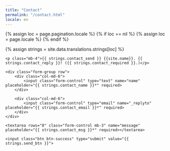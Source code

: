 ```yaml
---
title: "Contact"
permalink: "/contact.html"
locale: en
---
```


<!-- general way to assign locale according to specific page configuration -->
{% assign loc = page.pagination.locale %}
{% if loc == nil %}
    {% assign loc = page.locale %}
{% endif %}

{% assign strings = site.data.translations.strings[loc] %}


<form action="https://formspree.io/{{site.email}}" method="POST">    

    <p class="mb-4">{{ strings.contact_send }} {{site.name}}. {{ strings.contact_reply }}! ({{ strings.contact_required }}.)</p>

    <div class="form-group row">
        <div class="col-md-6">
            <input class="form-control" type="text" name="name" placeholder="{{ strings.contact_name }}*" required>
        </div>

        <div class="col-md-6">
            <input class="form-control" type="email" name="_replyto" placeholder="{{ strings.contact_email }}*" required>
        </div>
    </div>

    <textarea rows="8" class="form-control mb-3" name="message" placeholder="{{ strings.contact_msg }}*" required></textarea>    

    <input class="btn btn-success" type="submit" value="{{ strings.send_btn }}">

</form>
